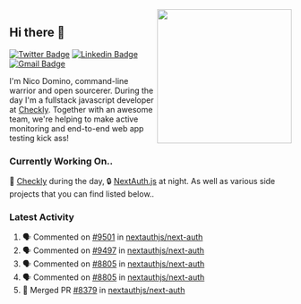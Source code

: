 <img align="right" src="https://user-images.githubusercontent.com/7415984/172472491-91b16eac-fa22-4ecf-92df-d687139fd1f9.gif" width="240" />

## Hi there 👋

[![Twitter Badge](https://img.shields.io/badge/-@ndom91-1ca0f1?style=flat-square&labelColor=1ca0f1&logo=twitter&logoColor=white&link=https://twitter.com/ndom91)](https://twitter.com/ndom91) [![Linkedin Badge](https://img.shields.io/badge/-ndom91-blue?style=flat-square&logo=Linkedin&logoColor=white&link=https://www.linkedin.com/in/ndom91/)](https://www.linkedin.com/in/ndom91/) [![Gmail Badge](https://img.shields.io/badge/-yo@ndo.dev-c14438?style=flat-square&logo=mail.ru&logoColor=white&link=mailto:yo@ndo.dev)](mailto:yo@ndo.dev)

I'm Nico Domino, command-line warrior and open sourcerer. During the day I'm a fullstack javascript developer at [Checkly](https://checklyhq.com). Together with an awesome team, we're helping to make active monitoring and end-to-end web app testing kick ass!

### Currently Working On..

🦝 [Checkly](https://checklyhq.com) during the day, 🔒 [NextAuth.js](https://github.com/nextauthjs/next-auth) at night. As well as various side projects that you can find listed below..

<!--START_SECTION_PROFILE_VIEWS:readme-info-->
<!--END_SECTION_PROFILE_VIEWS:readme-info-->

<!--START_SECTION_DAILY_COMMIT:readme-info-->
<!--END_SECTION_DAILY_COMMIT:readme-info-->

<!--START_SECTION_WEEKLY_COMMIT:readme-info-->
<!--END_SECTION_WEEKLY_COMMIT:readme-info-->

### Latest Activity

<!--START_SECTION:activity-->
1. 🗣 Commented on [#9501](https://github.com/nextauthjs/next-auth/pull/9501#issuecomment-1873488091) in [nextauthjs/next-auth](https://github.com/nextauthjs/next-auth)
2. 🗣 Commented on [#9497](https://github.com/nextauthjs/next-auth/pull/9497#issuecomment-1873487549) in [nextauthjs/next-auth](https://github.com/nextauthjs/next-auth)
3. 🗣 Commented on [#8805](https://github.com/nextauthjs/next-auth/pull/8805#issuecomment-1873254363) in [nextauthjs/next-auth](https://github.com/nextauthjs/next-auth)
4. 🗣 Commented on [#8805](https://github.com/nextauthjs/next-auth/pull/8805#issuecomment-1873247462) in [nextauthjs/next-auth](https://github.com/nextauthjs/next-auth)
5. 🎉 Merged PR [#8379](https://github.com/nextauthjs/next-auth/pull/8379) in [nextauthjs/next-auth](https://github.com/nextauthjs/next-auth)
<!--END_SECTION:activity-->
